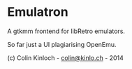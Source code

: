Emulatron
=========
A gtkmm frontend for libRetro emulators.

So far just a UI plagiarising OpenEmu.

(c) Colin Kinloch - colin@kinlo.ch - 2014
